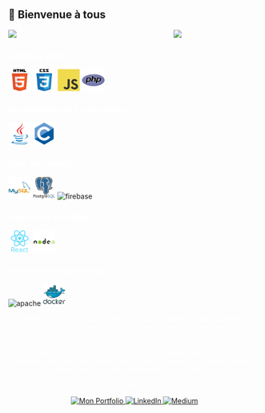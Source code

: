 ## 👋 Bienvenue à tous

<div style="color:white;">
<img src="http://github-profile-summary-cards.vercel.app/api/cards/stats?username=iklsi&theme=monokai" width="290">
<img align="left" src="https://github-readme-stats.vercel.app/api/top-langs?username=iklsi&show_icons=true&locale=en&layout=compact" width="310"  style="margin-right: 20px;"/>

### Langage Web
<a href="https://www.w3.org/html/" target="_blank" rel="noreferrer" class="language-icon"> <img src="https://raw.githubusercontent.com/devicons/devicon/master/icons/html5/html5-original-wordmark.svg" alt="html5" width="45" height="45"/>
<a href="https://www.w3schools.com/css/" target="_blank" rel="noreferrer" class="language-icon"> <img src="https://raw.githubusercontent.com/devicons/devicon/master/icons/css3/css3-original-wordmark.svg" alt="css3" width="45" height="45"/>
<a href="https://developer.mozilla.org/en-US/docs/Web/JavaScript" target="_blank" rel="noreferrer" class="language-icon"> <img src="https://raw.githubusercontent.com/devicons/devicon/master/icons/javascript/javascript-original.svg" alt="javascript" width="45" height="45"/> </a>
<a href="https://www.php.net" target="_blank" rel="noreferrer" class="language-icon"> <img src="https://raw.githubusercontent.com/devicons/devicon/master/icons/php/php-original.svg" alt="php" width="45" height="45"/> </a>

### Développement d'application
<a href="https://www.java.com" target="_blank" rel="noreferrer" class="language-icon"> <img src="https://raw.githubusercontent.com/devicons/devicon/master/icons/java/java-original.svg" alt="java" width="45" height="45"/> </a>
<a href="https://www.cprogramming.com/" target="_blank" rel="noreferrer" class="language-icon"> <img src="https://raw.githubusercontent.com/devicons/devicon/master/icons/c/c-original.svg" alt="c" width="45" height="45"/> </a>

### Base de données
<a href="https://www.mysql.com/" target="_blank" rel="noreferrer" class="language-icon"> <img src="https://raw.githubusercontent.com/devicons/devicon/master/icons/mysql/mysql-original-wordmark.svg" alt="mysql" width="45" height="45"/> </a>
<a href="https://www.postgresql.org" target="_blank" rel="noreferrer" class="language-icon"> <img src="https://raw.githubusercontent.com/devicons/devicon/master/icons/postgresql/postgresql-original-wordmark.svg" alt="postgresql" width="45" height="45"/> </a>
<a href="https://firebase.google.com/" target="_blank" rel="noreferrer" class="language-icon"> <img src="https://www.vectorlogo.zone/logos/firebase/firebase-icon.svg" alt="firebase" width="45" height="45"/> </a>

### FrontEnd & BackEnd
<a href="https://reactjs.org/" target="_blank" rel="noreferrer" class="language-icon"> <img src="https://raw.githubusercontent.com/devicons/devicon/master/icons/react/react-original-wordmark.svg" alt="react" width="45" height="45"/> </a>
<a href="https://nodejs.org" target="_blank" rel="noreferrer" class="language-icon"> <img src="https://raw.githubusercontent.com/devicons/devicon/master/icons/nodejs/nodejs-original-wordmark.svg" alt="nodejs" width="45" height="45"/> </a>

### Environnements Serveur
<a href="https://www.apache.org/" target="_blank" rel="noreferrer" class="language-icon"> <img src="https://www.vectorlogo.zone/logos/apache/apache-icon.svg" alt="apache" width="45" height="45"/> </a>
<a href="https://www.docker.com/" target="_blank" rel="noreferrer" class="language-icon"> <img src="https://raw.githubusercontent.com/devicons/devicon/master/icons/docker/docker-original-wordmark.svg" alt="docker" width="45" height="45"/> </a>

<div align="center">
	Bienvenue sur mon profil GitHub ! Je suis étudiant en développement informatique et passionné par le développent applicatif ainsi que la mise en place de services web. Rigoureux, acharné, motivé, ponctuel et curieux je m'efforce de toujours donner le meilleur de moi-même dans les projets que j'entreprends. Au fil de mes projets, j'ai pu développer différentes compétences dans le développement d'applications et la mise en place de services web, en utilisant différentes technologies.
</div>

<div align="center">
	<p>
		<i>KLS</i>
	</p>
	<a href="https://iklsi.github.io/Portfolio/">
		<img src="https://img.shields.io/badge/my_portfolio-000?style=for-the-badge&logo=ko-fi&logoColor=white" alt="Mon Portfolio" class="language-icon">
	</a>
	<a href="https://www.linkedin.com/in/kyliann-levesque-87711a277/">
		<img src="https://img.shields.io/badge/linkedin-0A66C2?style=for-the-badge&logo=linkedin&logoColor=white" alt="LinkedIn" class="language-icon">
	</a>
	<a href="https://medium.com/@kyliannlvs2">
		<img src="https://img.shields.io/badge/medium-000?style=for-the-badge&logo=medium&logoColor=white" alt="Medium" class="language-icon">
	</a>
</div>
</div>

<style>
a.language-icon {
	text-decoration: none;
}
</style>
